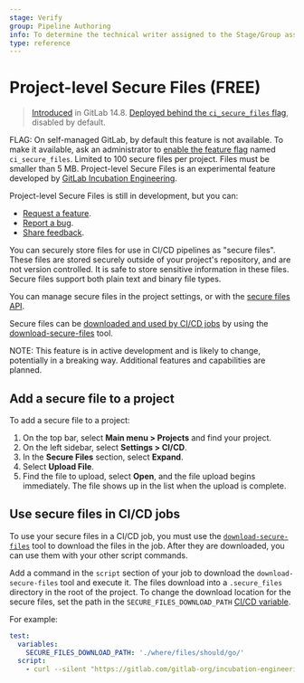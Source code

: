 ```yaml
---
stage: Verify
group: Pipeline Authoring
info: To determine the technical writer assigned to the Stage/Group associated with this page, see https://about.gitlab.com/handbook/product/ux/technical-writing/#assignments
type: reference
---
```


# Project-level Secure Files **(FREE)**

> [Introduced](https://gitlab.com/gitlab-org/gitlab/-/merge_requests/78227) in GitLab 14.8. [Deployed behind the `ci_secure_files` flag](../../administration/feature_flags.md), disabled by default.

FLAG:
On self-managed GitLab, by default this feature is not available. To make it available,
ask an administrator to [enable the feature flag](../../administration/feature_flags.md)
named `ci_secure_files`. Limited to 100 secure files per project. Files must be smaller
than 5 MB. Project-level Secure Files is an experimental feature developed by [GitLab Incubation Engineering](https://about.gitlab.com/handbook/engineering/incubation/).

Project-level Secure Files is still in development, but you can:

- [Request a feature](https://gitlab.com/gitlab-org/incubation-engineering/mobile-devops/feedback/-/issues/new?issuable_template=feature_request).
- [Report a bug](https://gitlab.com/gitlab-org/incubation-engineering/mobile-devops/feedback/-/issues/new?issuable_template=report_bug).
- [Share feedback](https://gitlab.com/gitlab-org/incubation-engineering/mobile-devops/feedback/-/issues/new?issuable_template=general_feedback).

You can securely store files for use in CI/CD pipelines as "secure files". These files
are stored securely outside of your project's repository, and are not version controlled.
It is safe to store sensitive information in these files. Secure files support both
plain text and binary file types.

You can manage secure files in the project settings, or with the [secure files API](../../api/secure_files.md).

Secure files can be [downloaded and used by CI/CD jobs](#use-secure-files-in-cicd-jobs)
by using the [download-secure-files](https://gitlab.com/gitlab-org/incubation-engineering/mobile-devops/download-secure-files)
tool.

NOTE:
This feature is in active development and is likely to change, potentially in a breaking way.
Additional features and capabilities are planned.

## Add a secure file to a project

To add a secure file to a project:

1. On the top bar, select **Main menu > Projects** and find your project.
1. On the left sidebar, select **Settings > CI/CD**.
1. In the **Secure Files** section, select **Expand**.
1. Select **Upload File**.
1. Find the file to upload, select **Open**, and the file upload begins immediately.
   The file shows up in the list when the upload is complete.

## Use secure files in CI/CD jobs

To use your secure files in a CI/CD job, you must use the [`download-secure-files`](https://gitlab.com/gitlab-org/incubation-engineering/mobile-devops/download-secure-files)
tool to download the files in the job. After they are downloaded, you can use them
with your other script commands.

Add a command in the `script` section of your job to download the `download-secure-files` tool
and execute it. The files download into a `.secure_files` directory in the root of the project.
To change the download location for the secure files, set the path in the `SECURE_FILES_DOWNLOAD_PATH`
[CI/CD variable](../variables/index.md).

For example:

```yaml
test:
  variables:
    SECURE_FILES_DOWNLOAD_PATH: './where/files/should/go/'
  script:
    - curl --silent "https://gitlab.com/gitlab-org/incubation-engineering/mobile-devops/download-secure-files/-/raw/main/installer" | bash
```
